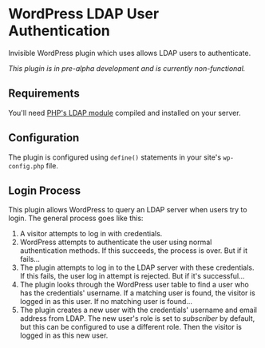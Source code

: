 # WordPress LDAP User Authentication

Invisible WordPress plugin which uses allows LDAP users to authenticate.

*This plugin is in pre-alpha development and is currently non-functional.*

## Requirements

You'll need [PHP's LDAP module](http://php.net/manual/en/ldap.installation.php)
compiled and installed on your server.

## Configuration

The plugin is configured using `define()` statements in your site's
`wp-config.php` file.

## Login Process

This plugin allows WordPress to query an LDAP server when users try to login.
The general process goes like this:

1. A visitor attempts to log in with credentials.
2. WordPress attempts to authenticate the user using normal authentication
methods. If this succeeds, the process is over. But if it fails...
3. The plugin attempts to log in to the LDAP server with these credentials. If
this fails, the user log in attempt is rejected. But if it's successful...
4. The plugin looks through the WordPress user table to find a user who has the
credentials' username. If a matching user is found, the visitor is
logged in as this user. If no matching user is found...
5. The plugin creates a new user with the credentials' username and email
address from LDAP. The new user's role is set to *subscriber* by default, but
this can be configured to use a different role. Then the visitor is logged in
as this new user.